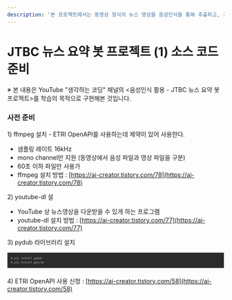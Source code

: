 ```yaml
---
description: '본 프로젝트에서는 동영상 형식의 뉴스 영상을 음성인식을 통해 추출하고, 그 내용을 요약하는 프로그램을 구현해보고자 한다.'
---
```


# JTBC 뉴스 요약 봇 프로젝트 \(1\) 소스 코드 준비

※ 본 내용은 YouTube "생각하는 코딩" 채널의 &lt;음성인식 활용 - JTBC 뉴스 요약 봇 프로젝트&gt;를 학습의 목적으로 구현해본 것입니다.

### 사전 준비

1\) ffmpeg 설치 - ETRI OpenAPI를 사용하는데 제약이 있어 사용한다.

* 샘플링 레이트 16kHz
* mono channel만 지원 \(동영상에서 음성 파일과 영상 파일을 구분\)
* 60초 이하 파일만 사용가
* ffmpeg 설치 방법 : [https://ai-creator.tistory.com/78](https://ai-creator.tistory.com/78)

2\) youtube-dl 설

* YouTube 상 뉴스영상을 다운받을 수 있게 하는 프로그램
* youtube-dl 설치 방법 : [https://ai-creator.tistory.com/77](https://ai-creator.tistory.com/77)

3\) pydub 라이브러리 설치

![](../.gitbook/assets/image%20%2836%29.png)

4\) ETRI OpenAPI 사용 신청 : [https://ai-creator.tistory.com/58](https://ai-creator.tistory.com/58)



